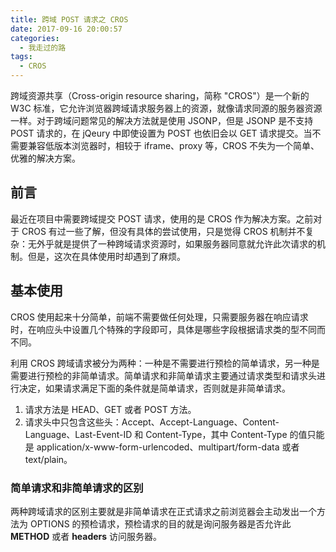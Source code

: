 ```yaml
---
title: 跨域 POST 请求之 CROS
date: 2017-09-16 20:00:57
categories:
  - 我走过的路
tags:
  - CROS
---
```


跨域资源共享（Cross-origin resource sharing，简称 "CROS"）是一个新的 W3C 标准，它允许浏览器跨域请求服务器上的资源，就像请求同源的服务器资源一样。对于跨域问题常见的解决方法就是使用 JSONP，但是 JSONP 是不支持 POST 请求的，在 jQeury 中即使设置为 POST 也依旧会以 GET 请求提交。当不需要兼容低版本浏览器时，相较于 iframe、proxy 等，CROS 不失为一个简单、优雅的解决方案。

<!-- more -->

## 前言

最近在项目中需要跨域提交 POST 请求，使用的是 CROS 作为解决方案。之前对于 CROS 有过一些了解，但没有具体的尝试使用，只是觉得 CROS 机制并不复杂：无外乎就是提供了一种跨域请求资源时，如果服务器同意就允许此次请求的机制。但是，这次在具体使用时却遇到了麻烦。

## 基本使用

CROS 使用起来十分简单，前端不需要做任何处理，只需要服务器在响应请求时，在响应头中设置几个特殊的字段即可，具体是哪些字段根据请求类的型不同而不同。

利用 CROS 跨域请求被分为两种：一种是不需要进行预检的简单请求，另一种是需要进行预检的非简单请求。简单请求和非简单请求主要通过请求类型和请求头进行决定，如果请求满足下面的条件就是简单请求，否则就是非简单请求。

1. 请求方法是 HEAD、GET 或者 POST 方法。
2. 请求头中只包含这些头：Accept、Accept-Language、Content-Language、Last-Event-ID 和 Content-Type，其中 Content-Type 的值只能是 application/x-www-form-urlencoded、multipart/form-data 或者 text/plain。

### 简单请求和非简单请求的区别

两种跨域请求的区别主要就是非简单请求在正式请求之前浏览器会主动发出一个方法为 OPTIONS 的预检请求，预检请求的目的就是询问服务器是否允许此 **METHOD** 或者 **headers** 访问服务器。